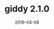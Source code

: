 ---
title: giddy 2.1.0
date: 2019-04-08
description: Release of giddy 2.1.0 featuring the addition of two rank-based Markov classes for spatial distribution dynamics research.
type: news
month: "04.08"
year: "2019"
rls: "04.08.2019"
link: "https://pypi.org/project/giddy"
---